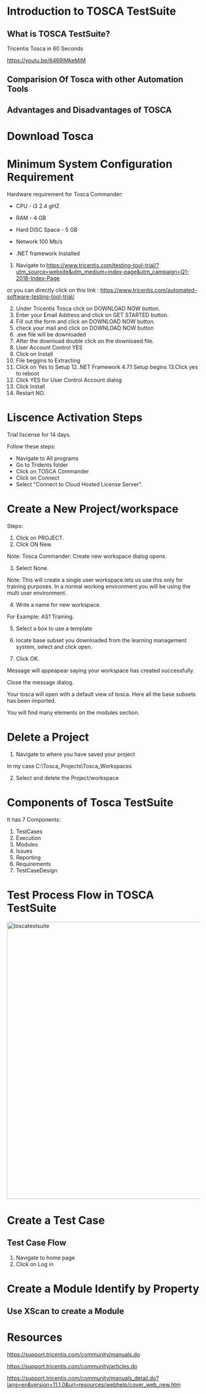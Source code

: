 

# Introduction to TOSCA TestSuite

## What is TOSCA TestSuite?


Tricentis Tosca in 60 Seconds

https://youtu.be/6469lMkeMiM

## Comparision Of Tosca with other Automation Tools

## Advantages and Disadvantages of TOSCA



# Download Tosca

# Minimum System Configuration Requirement

Hardware requirement for Tosca Commander:

- CPU - i3 2.4 gHZ
- RAM - 4 GB
- Hard DISC Space - 5 GB
- Network 100 Mb/s

- .NET framework Installed


1. Navigate to https://www.tricentis.com/testing-tool-trial/?utm_source=website&utm_medium=index-page&utm_campaign=Q1-2018-Index-Page

or you can directly click on this link : https://www.tricentis.com/automated-software-testing-tool-trial/

2. Under Tricentis Tosca click on DOWNLOAD NOW button.
3. Enter your Email Address and click on GET STARTED button.
4. Fill out the form and click on DOWNLOAD NOW button.
5. check your mail and click on DOWNLOAD NOW button
6. .exe file will be downloaded
7. After the download double click on the downloaed file.
8. User Account Control YES
9. Click on Install
10. File beggins to Extracting
11. Click on Yes to Setup
12..NET Framework 4.7.1 Setup begins
13.Click yes to reboot
14. Click YES for User Control Account dialog
15. Click Install
16. Restart NO.

# Liscence Activation Steps
Trial liscense for 14 days.

Follow these steps:

- Navigate to All programs
- Go to Tridents folder
- Click on TOSCA Commander
- Click on Connect
- Select "Connect to Cloud Hosted License Server".


# Create a New Project/workspace
Steps:
1. Click on PROJECT.
2. Click ON New.

Note: Tosca Commander: Create new workspace dialog opens.

3. Select None. 

Note: This will create a single user workspace.lets us use this only for training purposes. In a normal working environment.you will be using the multi user environment.


4. Write a name for new workspace.

For Example: AS1 Training.

5. Select a box to use a template

6. locate base subset you downloaded from the learning management system, select and click open.

7. Click OK.

Message will appeapear saying your workspace has created successfully.

Close the message dialog.

Your tosca will open with a default view of tosca. Here all the base subsets has been imported.

You will find many elements on the modules section.

# Delete a Project

1. Navigate to where you have saved your project

In my case C:\Tosca_Projects\Tosca_Workspaces

2. Select and delete the Project/workspace

# Components of Tosca TestSuite
It has 7 Components:

1. TestCases
2. Execution
3. Modules
4. Issues
5. Reporting
6. Requirements
7. TestCaseDesign

# Test Process Flow in TOSCA TestSuite

<img width="725" alt="toscatestsuite" src="https://user-images.githubusercontent.com/10678180/39542272-b55fe240-4e0d-11e8-9a6e-43d4a2c7b3e1.png">

# Create a Test Case

## Test Case Flow
1. Navigate to home page
2. Click on Log in



# Create a Module Identify by Property
## Use XScan to create a Module
















# Resources
https://support.tricentis.com/community/manuals.do

https://support.tricentis.com/community/articles.do

https://support.tricentis.com/community/manuals_detail.do?lang=en&version=11.1.0&url=resources/webhelp/cover_web_new.htm


